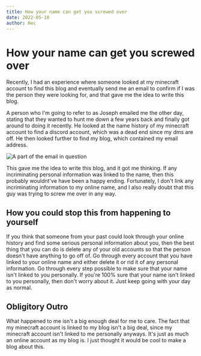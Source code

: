 ```yaml
---
title: How your name can get you screwed over
date: 2022-05-18
author: Hec
---
```


# How your name can get you screwed over
Recently, I had an experience where someone looked at my minecraft account to find this blog and eventually send me an email to confirm if I was the person they were looking for, and that gave me the idea to write this blog.

A person who I'm going to refer to as Joseph emailed me the other day, stating that they wanted to hunt me down a few years back and finally got around to doing it recently. He looked at the name history of my minecraft account to find a discord account, which was a dead end since my dms are off. He then looked further to find my blog, which contained my email address.

![](./img/minecraft-email.png "A part of the email in question")

This gave me the idea to write this blog, and it got me thinking. If any incriminating personal information was linked to the name, then this probably wouldnt've have been a happy ending. Fortunately, I don't link any incriminating information to my online name, and I also really doubt that this guy was trying to screw me over in any way.

## How you could stop this from happening to yourself
If you think that someone from your past could look through your online history and find some serious personal information about you, then the best thing that you can do is delete any of your old accounts so that the person doesn't have anything to go off of. Go through every account that you have linked to your online name and either delete it or rid it of any personal information. Go through every step possible to make sure that your name isn't linked to you personally. If you're 100% sure that your name isn't linked to you personally, then don't worry about it. Just keep going with your day as normal.

## Obligitory Outro
What happened to me isn't a big enough deal for me to care. The fact that my minecraft account is linked to my blog isn't a big deal, since my minecraft account isn't linked to me personally anyways. It's just as much an online account as my blog is. I just thought it would be cool to make a blog about this.
